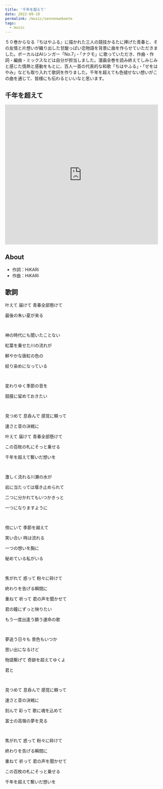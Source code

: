 ```yaml
---
title: '千年を超えて'
date: 2022-09-10
permalink: /music/sennenwokoete
tags:
  - music
---
```


５０巻からなる『ちはやふる』に描かれた三人の競技かるたに捧げた青春と、その友情と片想いが織り出した甘酸っぱい恋物語を背景に曲を作らせていただきました。ボーカルはAIシンガー「No.7」・「ナクモ」に歌っていただき、作曲・作詞・編曲・ミックスなどは自分が担当しました。漫画全巻を読み終えてしみじみと感じた情熱と感動をもとに、百人一首の代表的な和歌「ちはやふる」・「せをはやみ」なども取り入れて歌詞を作りました。千年を超えても色褪せない想いがこの曲を通じて、皆様にも伝わるといいなと思います。

## 千年を超えて

<iframe src="https://eggs.mu/player/embed/eJwNyj0OwjAMQOG7eG6kxLUTmx2JhUPkx5Eq1A4tTIi74_W97wvX2eEGPHiWUjTM3CQQ5RmUtIXWhZtOwmgRFjjqbvfD_WN71XN7fq6tex5vuKUSowhlxDXhAns7naW-jlZXMfaLdTK1MoezUVLsypHYUtLIhbMJCvsbioTVgZnB7w_WFCtS?layout=vlong&base=f2f2f2&text=000000&button=000000&size=w360" width="100%" height="461" scrolling="no" framebordercrolling="no" frameborder="0" class="eggsplayer eggs-w360" style="height: 461px; width: 100px; min-width:100%"></iframe>

## About

* 作詞：HiKARi
* 作曲：HiKARi

## 歌詞

叶えて 届けて 青春全部懸けて

最後の朱い夏が来る

<br/>

神の時代にも聞いたことない

紅葉を乗せた川の流れが

鮮やかな唐紅の色の

絞り染めになっている

<br/>

変わりゆく季節の音を

鼓膜に留めておきたい

<br/>

見つめて 息呑んで 感覚に頼って

速さと音の決戦に

叶えて 届けて 青春全部懸けて

この百枚の札にそっと乗せる

千年を超えて繋いだ想いを

<br/>

激しく流れる川瀬の水が

岩に当たっては堰き止められて

二つに分かれてもいつかきっと

一つになりますように

<br/>

傍にいて 季節を越えて

笑い合い 時は流れる

一つの想いを胸に

秘めている私がいる

<br/>

焦がれて 惑って 粉々に砕けて

終わりを告げる瞬間に

重ねて 祈って 君の声を聞かせて

君の瞳にずっと映りたい

もう一度出逢う願う運命の歌

<br/>

夢追う日々も 景色もいつか

思い出になるけど

物語繋げて 奇跡を超えてゆくよ

君と

<br/>

見つめて 息呑んで 感覚に頼って

速さと音の決戦に

刻んで 彩って 歌に魂を込めて

富士の高嶺の夢を見る

<br/>

焦がれて 惑って 粉々に砕けて

終わりを告げる瞬間に

重ねて 祈って 君の声を聞かせて

この百枚の札にそっと乗せる

千年を超えて繋いだ想いを